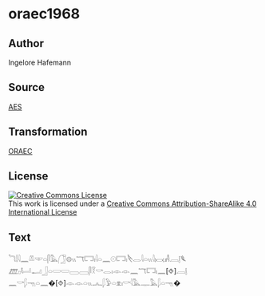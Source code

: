 # oraec1968

## Author

Ingelore Hafemann

## Source

[AES](https://github.com/simondschweitzer/aes)

## Transformation

[ORAEC](https://oraec.github.io/)

## License

<a rel="license" href="http://creativecommons.org/licenses/by-sa/4.0/"><img alt="Creative Commons License" style="border-width:0" src="https://i.creativecommons.org/l/by-sa/4.0/88x31.png" /></a><br />This work is licensed under a <a rel="license" href="http://creativecommons.org/licenses/by-sa/4.0/">Creative Commons Attribution-ShareAlike 4.0 International License</a>

## Text

𓆓𓌃𓇋𓈖𓌨𓎱𓏏𓋴𓅓𓃂𓊗𓏭𓄓𓉐𓏤𓇋𓏏𓈖𓇳𓉐𓏤𓌸𓂋𓇋𓏏𓏭𓇋𓋋𓀻𓐙𓊤𓆰<br>
𓊏𓊪𓂡𓂝𓃀𓏏𓏳𓏳𓈀𓈀𓋴𓎝𓎡𓂋𓏤𓁹𓁹𓈖𓄓𓉐𓏤𓈖[⯑]𓐙𓊤<br>
𓈖𓎡𓆄𓁸𓏏𓈖�[⯑]𓁹𓁹𓏏𓏭𓂜𓆄𓅱𓏏𓁷𓏤𓎡𓇋𓅓𓊃𓅓𓆄𓏏𓁸�<br>
